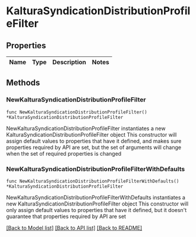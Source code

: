 # KalturaSyndicationDistributionProfileFilter

## Properties

Name | Type | Description | Notes
------------ | ------------- | ------------- | -------------

## Methods

### NewKalturaSyndicationDistributionProfileFilter

`func NewKalturaSyndicationDistributionProfileFilter() *KalturaSyndicationDistributionProfileFilter`

NewKalturaSyndicationDistributionProfileFilter instantiates a new KalturaSyndicationDistributionProfileFilter object
This constructor will assign default values to properties that have it defined,
and makes sure properties required by API are set, but the set of arguments
will change when the set of required properties is changed

### NewKalturaSyndicationDistributionProfileFilterWithDefaults

`func NewKalturaSyndicationDistributionProfileFilterWithDefaults() *KalturaSyndicationDistributionProfileFilter`

NewKalturaSyndicationDistributionProfileFilterWithDefaults instantiates a new KalturaSyndicationDistributionProfileFilter object
This constructor will only assign default values to properties that have it defined,
but it doesn't guarantee that properties required by API are set


[[Back to Model list]](../README.md#documentation-for-models) [[Back to API list]](../README.md#documentation-for-api-endpoints) [[Back to README]](../README.md)


